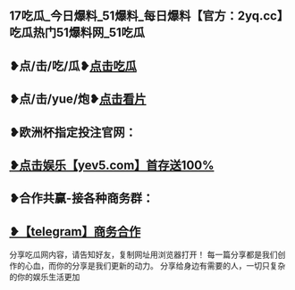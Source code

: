 17吃瓜_今日爆料_51爆料_每日爆料【官方：2yq.cc】吃瓜热门51爆料网_51吃瓜
-----------------------------------------
❥点/击/吃/瓜❥<a href="https://2yq.cc">点击吃瓜</a>
-----------------------------------------
❥点/击/yue/炮❥<a href="https://4vtv.com">点击看片</a>
-----------------------------------------
❥欧洲杯指定投注官网：
-----------------------------------------
<a href="https://yev5.com">❥点击娱乐【yev5.com】首存送100%</a>
-----------------------------------------
❥合作共赢-接各种商务群：
-----------------------------------------
<a href="https://t.me/GM_51cg1">❥【telegram】商务合作</a>
-----------------------------------------
分享吃瓜网内容，请告知好友，复制网址用浏览器打开！ 每一篇分享都是我们创作的心血，而你的分享是我们更新的动力。 分享给身边有需要的人，一切只复杂的你的娱乐生活更加
